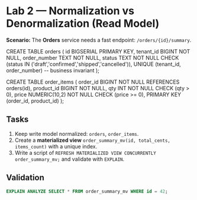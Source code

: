# Lab 2 — Normalization vs Denormalization (Read Model)

**Scenario:** The **Orders** service needs a fast endpoint: `/orders/{id}/summary`.

CREATE TABLE orders (
  id BIGSERIAL PRIMARY KEY,
  tenant_id BIGINT NOT NULL,
  order_number TEXT NOT NULL,
  status TEXT NOT NULL CHECK (status IN ('draft','confirmed','shipped','cancelled')),
  UNIQUE (tenant_id, order_number)  -- business invariant
);

CREATE TABLE order_items (
  order_id BIGINT NOT NULL REFERENCES orders(id),
  product_id BIGINT NOT NULL,
  qty INT NOT NULL CHECK (qty > 0),
  price NUMERIC(10,2) NOT NULL CHECK (price >= 0),
  PRIMARY KEY (order_id, product_id)
);

## Tasks
1) Keep write model normalized: `orders`, `order_items`.  
2) Create a **materialized view** `order_summary_mv(id, total_cents, items_count)` with a unique index.  
3) Write a script of `REFRESH MATERIALIZED VIEW CONCURRENTLY order_summary_mv;` and validate with `EXPLAIN`.

## Validation
```sql
EXPLAIN ANALYZE SELECT * FROM order_summary_mv WHERE id = 42;
```
